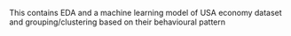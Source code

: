 This contains EDA and a machine learning model of USA economy dataset and grouping/clustering based on their behavioural pattern
